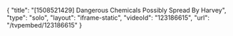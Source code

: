 {
    "title": "[1508521429] Dangerous Chemicals Possibly Spread By Harvey",
    "type": "solo",
    "layout": "iframe-static",
    "videoId": "123186615",
    "url": "\/tvpembed\/123186615"
}